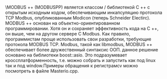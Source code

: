 \MODBUS ++ (MODBUSPP) является классом / библиотекой C ++ с открытым исходным кодом, обеспечивающим инкапсуляцию протокола TCP Modbus, опубликованным Modicon (теперь Schneider Electirc). MODBUS ++ основан на объектно-ориентированном программировании. Хотя он и сохраняет эффективность кода на C ++, он выше, чем на другом сервере C Modbus. Как правило, программистам проще использовать свои разработки, требующие протокола MODBUS TCP. Modbus, такой как libmodbus, MODBUS ++ обеспечивает более дружественный синтаксис ООП. данное решение основано на библиотеки boost::asio. Это подразумевает кроссплатформенность, т.е. можно собрать и запустить как под linux так и под window.Примеры обращения к регистрамcv можно посмотреть в файле Masterio.cpp. 
